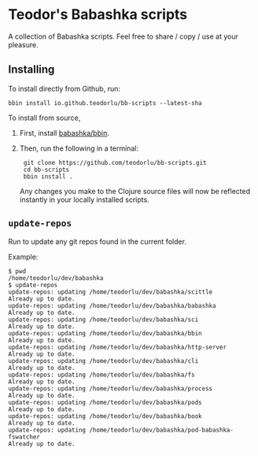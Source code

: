 # Teodor's Babashka scripts

A collection of Babashka scripts. Feel free to share / copy / use at your pleasure.

## Installing

To install directly from Github, run:

    bbin install io.github.teodorlu/bb-scripts --latest-sha

To install from source,

1. First, install [babashka/bbin][babashka-bbin].

2. Then, run the following in a terminal:

        git clone https://github.com/teodorlu/bb-scripts.git
        cd bb-scripts
        bbin install .

    Any changes you make to the Clojure source files will now be reflected instantly in your locally installed scripts.

[babashka-bbin]: https://github.com/babashka/bbin

## `update-repos`

Run to update any git repos found in the current folder.

Example:

    $ pwd
    /home/teodorlu/dev/babashka
    $ update-repos
    update-repos: updating /home/teodorlu/dev/babashka/scittle
    Already up to date.
    update-repos: updating /home/teodorlu/dev/babashka/babashka
    Already up to date.
    update-repos: updating /home/teodorlu/dev/babashka/sci
    Already up to date.
    update-repos: updating /home/teodorlu/dev/babashka/bbin
    Already up to date.
    update-repos: updating /home/teodorlu/dev/babashka/http-server
    Already up to date.
    update-repos: updating /home/teodorlu/dev/babashka/cli
    Already up to date.
    update-repos: updating /home/teodorlu/dev/babashka/fs
    Already up to date.
    update-repos: updating /home/teodorlu/dev/babashka/process
    Already up to date.
    update-repos: updating /home/teodorlu/dev/babashka/pods
    Already up to date.
    update-repos: updating /home/teodorlu/dev/babashka/book
    Already up to date.
    update-repos: updating /home/teodorlu/dev/babashka/pod-babashka-fswatcher
    Already up to date.
